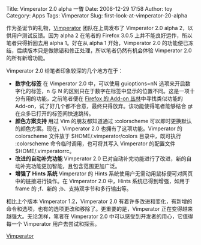 Title: Vimperator 2.0 alpha 一瞥
Date: 2008-12-29 17:58
Author: toy
Category: Apps
Tags: Vimperator
Slug: first-look-at-vimperator-20-alpha

作为圣诞节的礼物，[Vimperator](http://linuxtoy.org/archives/vimperator.html)
团队在上周发布了 Vimperator 2.0 alpha 2，以供用户测试反馈。因为 alpha 2
在笔者的 Firefox 3.0.5 上并不能良好运作，所以笔者只得折回去用 alpha
1。好在从 alpha 1 开始，Vimperator 2.0
的功能便已冻结，后续版本只是做除错和修正处理，所以笔者仍然有机会体验
Vimperator 2.0 的所有新增功能。

Vimperator 2.0 给笔者印象较深的几个地方在于：

-   **数字化标签**
    在 Vimperator 2.0 中，可以使用 guioptions=nN
    选项来开启数字化的标签，n 与 N
    的区别只在于数字在标签中显示的位置不同。这是一项十分有用的功能，之前笔者便在
    [Firefox 的 Add-on
    丛林](http://linuxtoy.org/category/apps/firefox-extension)中寻找类似功能的
    Add-on，试了好几个都不合意，最终只得放弃。该功能使得笔者能够结合 gt
    在众多已打开的标签间快速跳转。
-   **颜色方案支持**
    用过 Vim 的朋友都知道通过 :colorscheme
    可以即时更换默认的颜色方案。现在，Vimperator 2.0
    也拥有了这项功能。Vimperator 的 colorscheme 文件放于
    $HOME/.vimperator/colors 目录中，既可执行 :colorscheme
    命令临时调用，也可将其写入 Vimperator 的配置文件
    $HOME/.vimperatorrc。
-   **改进的自动补完功能**
    Vimperator 2.0
    已对自动补完功能进行了改进，新的自动补完功能更加智能，且包含范围更加广泛。
-   **增强了 Hints 系统**
    Vimperator 的 Hints
    系统使用户无需动用鼠标便可对网页中的链接进行操作。在 Vimperator 2.0
    中，Hints 系统已得到增强，如用于 frame 的 ;f、新的
    ;b、支持双字节和多行输出等。

相比上个版本 Vimperator 1.2，Vimperator 2.0
有着许多改进和变化，有新增的命令和选项，也有的选项更改和移除了。更重要的是，Vimperator
正在变得越来越强大。无论怎样，笔者在 Vimperator 2.0
中可以感受到开发者的用心，它值得每一个 Vimperator 用户去尝试和探索。

[Vimperator](http://vimperator.org/trac/wiki/Vimperator)
